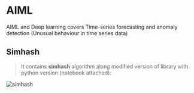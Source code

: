 # AIML
AIML and Deep learning covers Time-series forecasting and anomaly detection (Unusual behaviour in time series data)

## Simhash
> It contains **simhash** algorithm along modified version of library with python version (notebook attached):

![simhash](https://user-images.githubusercontent.com/56737996/160378720-afc7cba8-bb1e-4ff8-824e-5f37b60be6a1.jpg)
